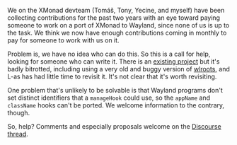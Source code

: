 We on the XMonad devteam (Tomáš, Tony, Yecine, and myself) have been collecting contributions for the past two years with an eye toward paying someone to work on a port of XMonad to Wayland, since none of us is up to the task. We think we now have enough contributions coming in monthly to pay for someone to work with us on it.

Problem is, we have no idea who can do this. So this is a call for help, looking for someone who can write it. There is an [existing project](https://github.com/L-as/waymonad) but it's badly bitrotted, including using a very old and buggy version of [wlroots](https://gitlab.freedesktop.org/wlroots), and L-as has had little time to revisit it. It's not clear that it's worth revisiting.

One problem that's unlikely to be solvable is that Wayland programs don't set distinct identifiers that a `manageHook` could use, so the `appName` and `className` hooks can't be ported. We welcome information to the contrary, though.

So, help? Comments and especially proposals welcome on the [Discourse thread](https://discourse.haskell.org/t/xmonad-for-wayland-call-for-help/7812).

